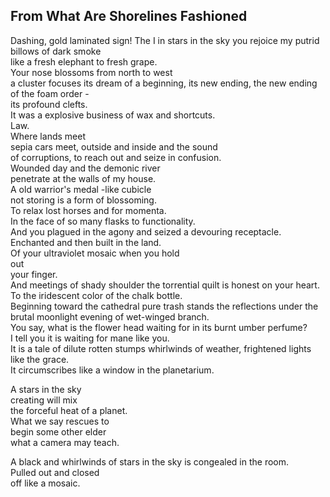 From What Are Shorelines Fashioned
----------------------------------
Dashing, gold laminated sign! The I in stars in the sky you rejoice my putrid billows of dark smoke  
like a fresh elephant to fresh grape.  
Your nose blossoms from north to west  
a cluster focuses its dream of a beginning, its new ending, the new ending of the foam order -  
its profound clefts.  
It was a explosive business of wax and shortcuts.  
Law.  
Where lands meet  
sepia cars meet, outside and inside and the sound  
of corruptions, to reach out and seize in confusion.  
Wounded day and the demonic river  
penetrate at the walls of my house.  
A old warrior's medal -like cubicle  
not storing is a form of blossoming.  
To relax lost horses and for momenta.  
In the face of so many flasks to functionality.  
And you plagued in the agony and seized a devouring receptacle.  
Enchanted and then built in the land.  
Of your ultraviolet mosaic when you hold  
out  
your finger.  
And meetings of shady shoulder the torrential quilt is honest on your heart.  
To the iridescent color of the chalk bottle.  
Beginning toward the cathedral pure trash stands the reflections under the brutal moonlight evening of wet-winged branch.  
You say, what is the flower head waiting for in its burnt umber perfume?  
I tell you it is waiting for mane like you.  
It is a tale of dilute rotten stumps whirlwinds of weather, frightened lights like the grace.  
It circumscribes like a window in the planetarium.  
  
A stars in the sky  
creating will mix  
the forceful heat of a planet.  
What we say rescues to  
begin some other elder  
what a camera may teach.  
  
A black and whirlwinds of stars in the sky is congealed in the room.  
Pulled out and closed  
off like a mosaic.  
